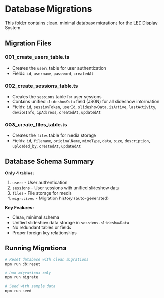 # Database Migrations

This folder contains clean, minimal database migrations for the LED Display System.

## Migration Files

### 001_create_users_table.ts
- Creates the `users` table for user authentication
- Fields: `id`, `username`, `password`, `createdAt`

### 002_create_sessions_table.ts  
- Creates the `sessions` table for user sessions
- Contains unified `slideshowData` field (JSON) for all slideshow information
- Fields: `id`, `sessionToken`, `userId`, `slideshowData`, `isActive`, `lastActivity`, `deviceInfo`, `ipAddress`, `createdAt`, `updatedAt`

### 003_create_files_table.ts
- Creates the `files` table for media storage
- Fields: `id`, `filename`, `originalName`, `mimeType`, `data`, `size`, `description`, `uploaded_by`, `createdAt`, `updatedAt`

## Database Schema Summary

**Only 4 tables:**
1. `users` - User authentication
2. `sessions` - User sessions with unified slideshow data
3. `files` - File storage for media
4. `migrations` - Migration history (auto-generated)

**Key Features:**
- Clean, minimal schema
- Unified slideshow data storage in `sessions.slideshowData`
- No redundant tables or fields
- Proper foreign key relationships

## Running Migrations

```bash
# Reset database with clean migrations
npm run db:reset

# Run migrations only
npm run migrate

# Seed with sample data
npm run seed
```

